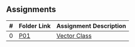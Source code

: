 ##  Assignments

|   #   | Folder Link | Assignment Description |
| :---: | ----------- | ---------------------- |
|   0   |      [P01](https://github.com/Coop-Wolf/3013-Algorithms/tree/main/Assignments/P01)   |         [Vector Class](https://github.com/Coop-Wolf/3013-Algorithms/blob/main/Assignments/P01/README.md)     |

